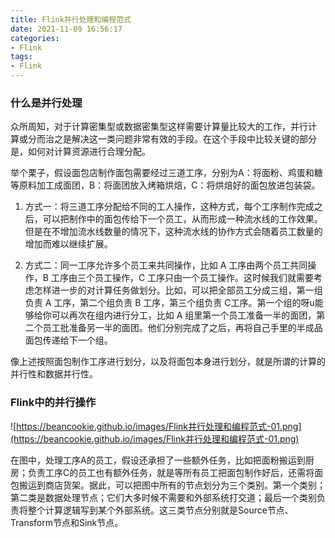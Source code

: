 ```yaml
---
title: Flink并行处理和编程范式
date: 2021-11-09 16:56:17
categories:
- Flink
tags: 
- Flink
---
```


### 什么是并行处理
众所周知，对于计算密集型或数据密集型这样需要计算量比较大的工作，并行计
算或分而治之是解决这一类问题非常有效的手段。在这个手段中比较关键的部分是，如何对计算资源进行合理分配。

举个栗子，假设面包店制作面包需要经过三道工序，分别为A：将面粉、鸡蛋和糖等原料加工成面团，B：将面团放入烤箱烘焙，C：将烘焙好的面包放进包装袋。

1. 方式一：将三道工序分配给不同的工人操作，这种方式，每个工序制作完成之后，可以把制作中的面包传给下一个员工，从而形成一种流水线的工作效果。但是在不增加流水线数量的情况下，这种流水线的协作方式会随着员工数量的增加而难以继续扩展。

2. 方式二：同一工序允许多个员工来共同操作，比如 A 工序由两个员工共同操作，B 工序由三个员工操作，C 工序只由一个员工操作。这时候我们就需要考虑怎样进一步的对计算任务做划分。比如，可以把全部员工分成三组，第一组负责 A 工序，第二个组负责 B 工序，第三个组负责 C工序。第一个组的呀u能够给你可以再次在组内进行分工，比如 A 组里第一个员工准备一半的面团，第二个员工批准备另一半的面团。他们分别完成了之后，再将自己手里的半成品面包传递给下一个组。

像上述按照面包制作工序进行划分，以及将面包本身进行划分，就是所谓的计算的并行性和数据并行性。

### Flink中的并行操作
![https://beancookie.github.io/images/Flink并行处理和编程范式-01.png](https://beancookie.github.io/images/Flink并行处理和编程范式-01.png)

在图中，处理工序A的员工，假设还承担了一些额外任务，比如把面粉搬运到厨房；负责工序C的员工也有额外任务，就是等所有员工把面包制作好后，还需将面包搬运到商店货架。据此，可以把图中所有的节点划分为三个类别。第一个类别；第二类是数据处理节点；它们大多时候不需要和外部系统打交道；最后一个类别负责将整个计算逻辑写到某个外部系统。这三类节点分别就是Source节点、Transform节点和Sink节点。